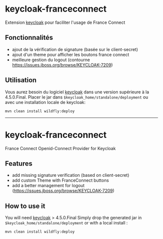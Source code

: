 # keycloak-franceconnect

Extension [keycloak](https://www.keycloak.org) pour faciliter l'usage de France Connect

## Fonctionnalités

* ajout de la vérification de signature (basée sur le client-secret)
* ajout d'un theme pour afficher les boutons france connect
* meilleure gestion du logout (contourne https://issues.jboss.org/browse/KEYCLOAK-7209)

## Utilisation

Vous aurez besoin du logiciel [keycloak](https://www.keycloak.org) dans une version supérieure à la 4.5.0.Final.
Placer le jar dans `$keycloak_home/standalone/deployment`
ou avec une installation locale de keycloak:

```
mvn clean install wildfly:deploy
```

---

# keycloak-franceconnect

France Connect Openid-Connect Provider for Keycloak

## Features

* add missing signature verification (based on client-secret)
* add custom Theme with FranceConnect buttons
* add a better management for logout (https://issues.jboss.org/browse/KEYCLOAK-7209)

## How to use it

You will need [keycloak](https://www.keycloak.org) > 4.5.0.Final
Simply drop the generated jar in `$keycloak_home/standalone/deployment`
or with a local install :

```
mvn clean install wildfly:deploy
```
